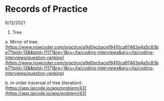 # Records of Practice

6/12/2021

1.  Tree

   a.  Mirror of tree: [https://www.nowcoder.com/practice/a9d0ecbacef9410ca97463e4a5c83be7?tpId=13&&tqId=11171&rp=1&ru=/ta/coding-interviews&qru=/ta/coding-interviews/question-ranking](https://www.nowcoder.com/practice/a9d0ecbacef9410ca97463e4a5c83be7?tpId=13&&tqId=11171&rp=1&ru=/ta/coding-interviews&qru=/ta/coding-interviews/question-ranking)

   b. in-order traversal of tree \(iteration\):   [https://app.laicode.io/app/problem/43](https://app.laicode.io/app/problem/43)








